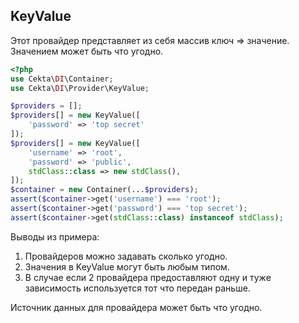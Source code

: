 ## KeyValue

Этот провайдер представляет из себя массив ключ => значение.
Значением может быть что угодно.

```php
<?php
use Cekta\DI\Container;
use Cekta\DI\Provider\KeyValue;

$providers = [];
$providers[] = new KeyValue([
    'password' => 'top secret'
]);
$providers[] = new KeyValue([
    'username' => 'root',
    'password' => 'public',
    stdClass::class => new stdClass(),
]);
$container = new Container(...$providers);
assert($container->get('username') === 'root');
assert($container->get('password') === 'top secret');
assert($container->get(stdClass::class) instanceof stdClass);
```

Выводы из примера:
1. Провайдеров можно задавать сколько угодно.
2. Значения в KeyValue могут быть любым типом.
3. В случае если 2 провайдера предоставляют одну и туже зависимость используется тот что передан раньше.

Источник данных для провайдера может быть что угодно.
